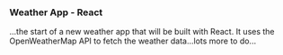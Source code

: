 ### Weather App - React

...the start of a new weather app that will be built with React. It uses the OpenWeatherMap API to fetch the weather data...lots more to do...

